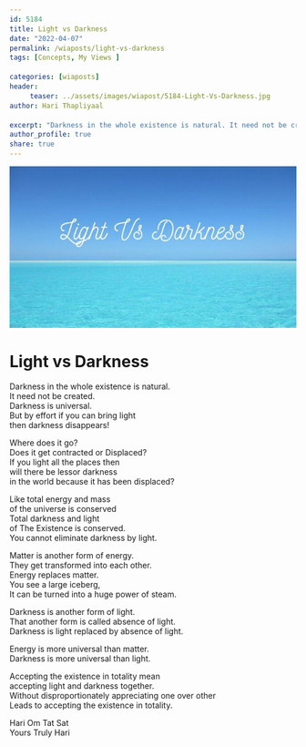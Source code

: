 ```yaml
---
id: 5184 
title: Light vs Darkness
date: "2022-04-07"
permalink: /wiaposts/light-vs-darkness
tags: [Concepts, My Views ]    

categories: [wiaposts] 
header:
     teaser: ../assets/images/wiapost/5184-Light-Vs-Darkness.jpg
author: Hari Thapliyaal 

excerpt: "Darkness in the whole existence is natural. It need not be created. Darkness is universal. But by effort if you can bring light then darkness disappears! Where does it go? Does it get contracted or Displaced? If you light all"
author_profile: true 
share: true 
---
```

![Light vs Darkness](../assets/images/wiapost/5184-Light-Vs-Darkness.jpg)   
   
# Light vs Darkness   
        
Darkness in the whole existence is natural.    
It need not be created.    
Darkness is universal.    
But by effort if you can bring light     
then darkness disappears!    
    
Where does it go?     
Does it get contracted or Displaced?    
If you light all the places then     
will there be lessor darkness     
in the world because it has been displaced?    
    
Like total energy and mass     
of the universe is conserved    
Total darkness and light     
of The Existence is conserved.    
You cannot eliminate darkness by light.    
    
Matter is another form of energy.    
They get transformed into each other.    
Energy replaces matter.    
You see a large iceberg,     
It can be turned into a huge power of steam.    
    
Darkness is another form of light.    
That another form is called absence of light.    
Darkness is light replaced by absence of light.    
    
Energy is more universal than matter.    
Darkness is more universal than light.    
    
Accepting the existence in totality mean     
accepting light and darkness together.     
Without disproportionately appreciating one over other    
Leads to accepting the existence in totality.    
    
Hari Om Tat Sat     
Yours Truly Hari    

